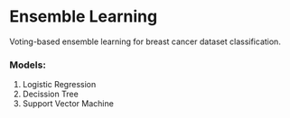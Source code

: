# Ensemble Learning

Voting-based ensemble learning for breast cancer dataset classification.

### Models:
1. Logistic Regression
2. Decission Tree
3. Support Vector Machine
